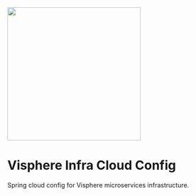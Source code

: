 <img src="https://i.imgur.com/8M69NDc.png" width="300px"/>

# Visphere Infra Cloud Config

Spring cloud config for Visphere microservices infrastructure.
